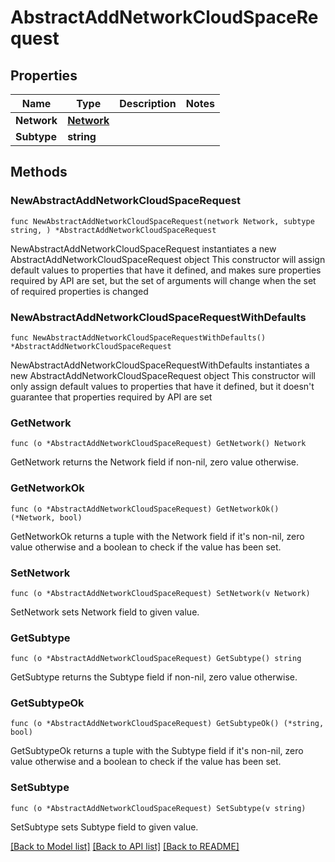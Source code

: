 # AbstractAddNetworkCloudSpaceRequest

## Properties

Name | Type | Description | Notes
------------ | ------------- | ------------- | -------------
**Network** | [**Network**](Network.md) |  | 
**Subtype** | **string** |  | 

## Methods

### NewAbstractAddNetworkCloudSpaceRequest

`func NewAbstractAddNetworkCloudSpaceRequest(network Network, subtype string, ) *AbstractAddNetworkCloudSpaceRequest`

NewAbstractAddNetworkCloudSpaceRequest instantiates a new AbstractAddNetworkCloudSpaceRequest object
This constructor will assign default values to properties that have it defined,
and makes sure properties required by API are set, but the set of arguments
will change when the set of required properties is changed

### NewAbstractAddNetworkCloudSpaceRequestWithDefaults

`func NewAbstractAddNetworkCloudSpaceRequestWithDefaults() *AbstractAddNetworkCloudSpaceRequest`

NewAbstractAddNetworkCloudSpaceRequestWithDefaults instantiates a new AbstractAddNetworkCloudSpaceRequest object
This constructor will only assign default values to properties that have it defined,
but it doesn't guarantee that properties required by API are set

### GetNetwork

`func (o *AbstractAddNetworkCloudSpaceRequest) GetNetwork() Network`

GetNetwork returns the Network field if non-nil, zero value otherwise.

### GetNetworkOk

`func (o *AbstractAddNetworkCloudSpaceRequest) GetNetworkOk() (*Network, bool)`

GetNetworkOk returns a tuple with the Network field if it's non-nil, zero value otherwise
and a boolean to check if the value has been set.

### SetNetwork

`func (o *AbstractAddNetworkCloudSpaceRequest) SetNetwork(v Network)`

SetNetwork sets Network field to given value.


### GetSubtype

`func (o *AbstractAddNetworkCloudSpaceRequest) GetSubtype() string`

GetSubtype returns the Subtype field if non-nil, zero value otherwise.

### GetSubtypeOk

`func (o *AbstractAddNetworkCloudSpaceRequest) GetSubtypeOk() (*string, bool)`

GetSubtypeOk returns a tuple with the Subtype field if it's non-nil, zero value otherwise
and a boolean to check if the value has been set.

### SetSubtype

`func (o *AbstractAddNetworkCloudSpaceRequest) SetSubtype(v string)`

SetSubtype sets Subtype field to given value.



[[Back to Model list]](../README.md#documentation-for-models) [[Back to API list]](../README.md#documentation-for-api-endpoints) [[Back to README]](../README.md)


